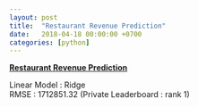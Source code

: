 ```yaml
---
layout: post
title:  "Restaurant Revenue Prediction"
date:   2018-04-18 00:00:00 +0700
categories: [python]
---
```


[**Restaurant Revenue Prediction**](https://github.com/bsmanit/Playground/tree/master/restaurant-revenue-prediction)

Linear Model : Ridge  
RMSE : 1712851.32 (Private Leaderboard : rank 1)  

